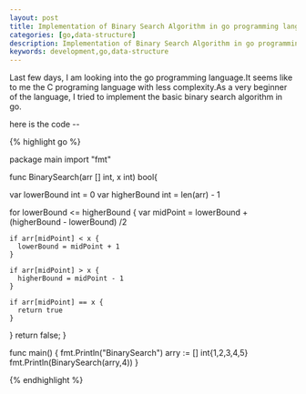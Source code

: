```yaml
---
layout: post
title: Implementation of Binary Search Algorithm in go programming language
categories: [go,data-structure]
description: Implementation of Binary Search Algorithm in go programming language
keywords: development,go,data-structure
---
```


Last few days, I am looking into the go programming language.It seems like to me the C programing language with less complexity.As a very beginner of the language, I tried to implement the basic binary search algorithm in go.

here is the code --

{% highlight go %}

package main
import "fmt"

func BinarySearch(arr [] int, x int) bool{
  
  var lowerBound int = 0
  var higherBound int = len(arr) - 1

  for lowerBound <= higherBound {
    var midPoint = lowerBound + (higherBound - lowerBound) /2
    
    if arr[midPoint] < x {
      lowerBound = midPoint + 1
    }
    
    if arr[midPoint] > x {
      higherBound = midPoint - 1
    }
    
    if arr[midPoint] == x {
      return true
    }

  }
  return false;
}

func main() {
  fmt.Println("BinarySearch")
  arry := [] int{1,2,3,4,5}
  fmt.Println(BinarySearch(arry,4))
}

{% endhighlight %}